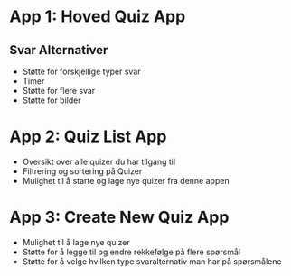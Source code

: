 # App 1: Hoved Quiz App

## Svar Alternativer
  - Støtte for forskjellige typer svar
  - Timer
  - Støtte for flere svar
  - Støtte for bilder

# App 2: Quiz List App
  - Oversikt over alle quizer du har tilgang til
  - Filtrering og sortering på Quizer
  - Mulighet til å starte og lage nye quizer fra denne appen

# App 3: Create New Quiz App
  - Mulighet til å lage nye quizer
  - Støtte for å legge til og endre rekkefølge på flere spørsmål
  - Støtte for å velge hvilken type svaralternativ man har på spørsmålene

